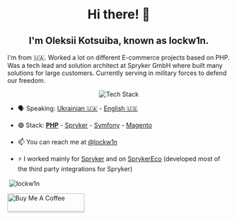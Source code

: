 
<h1 align="center">Hi there! 👋</h1>
<h2 align="center">I'm Oleksii Kotsuiba, known as lockw1n.</h2>
<p>I'm from 🇺🇦. Worked a lot on different E-commerce projects based on PHP. Was a tech lead and solution architect at Spryker GmbH where built many solutions for large customers. Currently serving in military forces to defend our freedom.</p>

<p align="center">
    <img src="https://skillicons.dev/icons?i=php,idea,postgres,mysql,git,github,postman,bash,docker,aws,jenkins,rabbitmq,redis,linux" alt="Tech Stack"/>
</p>

- 🗣 Speaking: [Ukrainian 🇺🇦](https://en.wikipedia.org/wiki/Ukrainian_language) - [English 🇺🇸](https://en.wikipedia.org/wiki/English_language)

- 🟢 Stack: [**PHP**](https://www.php.net/) - [Spryker](https://spryker.com/) - [Symfony](https://symfony.com/) - [Magento](https://www.magestore.com/)

- 📫 You can reach me at [@lockw1n](https://twitter.com/lockw1n)

- ⚡️ I worked mainly for [Spryker](https://github.com/spryker) and on [SprykerEco](https://github.com/spryker-eco) (developed most of the third party integrations for Spryker)

<p>&nbsp;<img align="center" src="https://github-readme-stats.vercel.app/api?username=lockw1n&show_icons=true&locale=en" alt="lockw1n" /></p>

<a href="https://www.buymeacoffee.com/lockw1n" target="_blank"><img src="https://www.buymeacoffee.com/assets/img/custom_images/orange_img.png" alt="Buy Me A Coffee" style="height: 41px !important;width: 174px !important;box-shadow: 0px 3px 2px 0px rgba(190, 190, 190, 0.5) !important;-webkit-box-shadow: 0px 3px 2px 0px rgba(190, 190, 190, 0.5) !important;" ></a>

